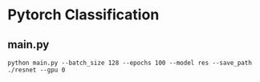 # Pytorch Classification

## main.py
``` 
python main.py --batch_size 128 --epochs 100 --model res --save_path ./resnet --gpu 0
``` 

